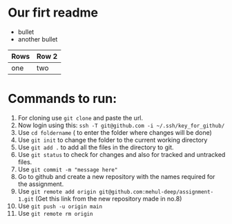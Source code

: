 # Our firt readme

- bullet
- another bullet

|Rows | Row 2|
|-----|------|
|one  | two  |


# Commands to run:
1. For cloning use `git clone` and paste the url.
2. Now login using this: `ssh -T git@github.com -i ~/.ssh/key_for_github/`
3. Use `cd foldername` ( to enter the folder where changes will be done)
4. Use `git init` to change the folder to the current working directory
5. Use `git add .` to add all the files in the directory to git.
6. Use `git status` to check for changes and also for tracked and untracked files.
7. Use `git commit -m "message here"` 
8. Go to github and create a new repository with the names required for the assignment.
9. Use `git remote add origin git@github.com:mehul-deep/assignment-1.git` (Get this link from the new repository made in no.8)
10. Use `git push -u origin main`
11. Use `git remote rm origin`


